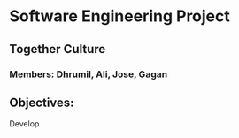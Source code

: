 # Software Engineering Project
## Together Culture
### Members: Dhrumil, Ali, Jose, Gagan

## Objectives:
Develop